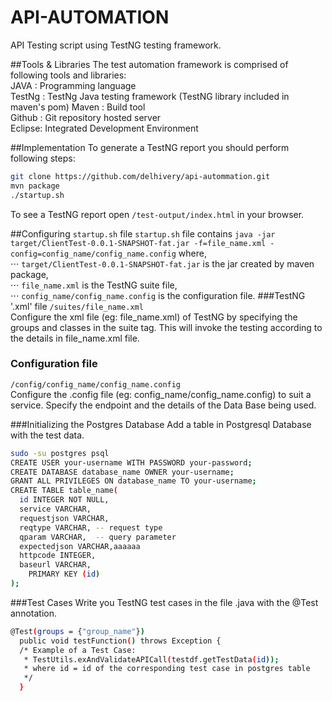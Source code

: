 API-AUTOMATION
==============

API Testing script using TestNG testing framework.

##Tools & Libraries
The test automation framework is comprised of following tools and libraries: <br />
JAVA   : Programming language  
TestNg : TestNg Java testing framework (TestNG library included in maven's pom)
Maven  : Build tool <br />
Github : Git repository hosted server  
Eclipse: Integrated Development Environment 

##Implementation
To generate a TestNG report you should perform following steps:
```bash
git clone https://github.com/delhivery/api-autommation.git
mvn package
./startup.sh
```
To see a TestNG report open `/test-output/index.html` in your browser.

##Configuring `startup.sh` file
`startup.sh` file contains 
`java -jar target/ClientTest-0.0.1-SNAPSHOT-fat.jar -f=file_name.xml -config=config_name/config_name.config` where, <br />
⋅⋅⋅ `target/ClientTest-0.0.1-SNAPSHOT-fat.jar` is the jar created by maven package,<br />
⋅⋅⋅ `file_name.xml` is the TestNG suite file,<br />
⋅⋅⋅ `config_name/config_name.config` is the configuration file.
###TestNG '.xml' file
`/suites/file_name.xml` <br />
Configure the xml file (eg: file_name.xml) of TestNG by specifying the groups and classes in the suite tag. This will invoke the testing according to the details in file_name.xml file.

### Configuration file 
`/config/config_name/config_name.config` <br />
Configure the .config file (eg: config_name/config_name.config) to suit a service. Specify the endpoint and the details of the Data Base being used.

###Initializing the Postgres Database
Add a table in Postgresql Database with the test data.
```bash
sudo -su postgres psql
CREATE USER your-username WITH PASSWORD your-password;
CREATE DATABASE database_name OWNER your-username;
GRANT ALL PRIVILEGES ON database_name TO your-username;
CREATE TABLE table_name(
  id INTEGER NOT NULL,
  service VARCHAR,
  requestjson VARCHAR,
  reqtype VARCHAR, -- request type
  qparam VARCHAR,  -- query parameter
  expectedjson VARCHAR,aaaaaa
  httpcode INTEGER,
  baseurl VARCHAR,
    PRIMARY KEY (id)
);
```

###Test Cases
Write you TestNG test cases in the file .java with the @Test annotation.
```bash
@Test(groups = {"group_name"})
  public void testFunction() throws Exception {
  /* Example of a Test Case:
   * TestUtils.exAndValidateAPICall(testdf.getTestData(id));
   * where id = id of the corresponding test case in postgres table
   */
  }
```

